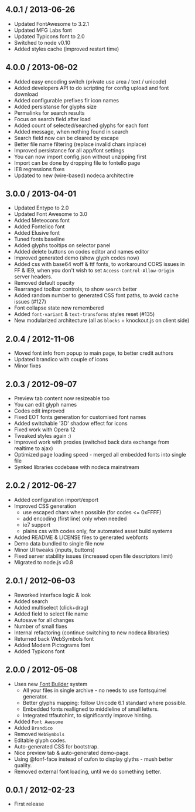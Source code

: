 4.0.1 / 2013-06-26
------------------

* Updated FontAwesome to 3.2.1
* Updated MFG Labs font
* Updated Typicons font to 2.0
* Switched to node v0.10
* Added styles cache (improved restart time)


4.0.0 / 2013-06-02
------------------

* Added easy encoding switch (private use area / text / unicode)
* Added developers API to do scripting for config upload and font download
* Added configurable prefixes fir icon names
* Added persistanse for glyphs size
* Permalinks for search results
* Focus on search field after load
* Added count of selected/searched glyphs for each font
* Added message, when nothing found in search
* Search field now can be cleared by escape
* Better file name filtering (replace invalid chars inplace)
* Improved persistance for all app/font settings
* You can now import config.json without unzipping first
* Import can be done by dropping file to fontello page
* IE8 regressions fixes
* Updated to new (wire-based) nodeca architectire


3.0.0 / 2013-04-01
------------------

* Updated Entypo to 2.0
* Updated Font Awesome to 3.0
* Added Meteocons font
* Added Fontelico font
* Added Elusive font
* Tuned fonts baseline
* Added glyphs tooltips on selector panel
* Added delete buttons on codes editor and names editor
* Improved generated demo (show glyph codes now)
* Added css with base64 woff & ttf fonts, to workaround CORS issues in FF & IE9,
  when you don't wish to set `Access-Control-Allow-Origin` server headers.
* Removed default opacity
* Rearranged toolbar controls, to show `search` better
* Added random number to generated CSS font paths, to avoid cache issues (#127)
* Font collapse state now remembered
* Added `font-variant` & `text-transforms` styles reset (#135)
* New modularized architecture (all as `blocks` + knockout.js on client side)


2.0.4 / 2012-11-06
------------------

* Moved font info from popup to main page, to better credit authors
* Updated brandico with couple of icons
* Minor fixes


2.0.3 / 2012-09-07
------------------

* Preview tab content now resizeable too
* You can edit glyph names
* Codes edit improved
* Fixed EOT fonts generation for customised font names
* Added switchable '3D' shadow effect for icons
* Fixed work with Opera 12
* Tweaked styles again :)
* Improved work with proxies (switched back data exchange from realtime to ajax)
* Optimized page loading speed - merged all embedded fonts into single file
* Synked libraries codebase with nodeca mainstream


2.0.2 / 2012-06-27
------------------

* Added configuration import/export
* Improved CSS generation
  - use escaped chars when possible (for codes <= 0xFFFF)
  - add encoding (first line) only when needed
  - ie7 support
  - plains css with codes only, for automated asset build systems
* Added README & LICENSE files to generated webfonts
* Demo data bundled to single file now
* Minor UI tweaks (inputs, buttons)
* Fixed server stability issues (increased open file descriptors limit)
* Migrated to node.js v0.8


2.0.1 / 2012-06-03
------------------

* Reworked interface logic & look
* Added search
* Added multiselect (click+drag)
* Added field to select file name
* Autosave for all changes
* Number of small fixes
* Internal refactoring (continue switching to new nodeca libraries)
* Returned back WebSymbols font
* Added Modern Pictograms font
* Added Typicons font


2.0.0 / 2012-05-08
------------------

* Uses new [Font Builder](https://github.com/fontello/font-builder) system
  - All your files in single archive - no needs to use fontsquirrel generator.
  - Better glyphs mapping: follow Unicode 6.1 standard where possible.
  - Embedded fonts realligned to middleline of small letters.
  - Integrated ttfautohint, to significantly improve hinting.
* Added `Font Awesome`
* Added `Brandico`
* Removed `WebSymbols`
* Editable glyph codes.
* Auto-generated CSS for bootstrap.
* Nice preview tab & auto-generated demo-page.
* Using @fonf-face instead of cufon to display glyths - mush better quality.
* Removed external font loading, until we do something better.


0.0.1 / 2012-02-23
------------------

* First release
